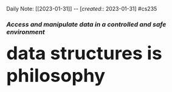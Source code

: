 Daily Note: [[2023-01-31]] -- [*created*:: 2023-01-31] #cs235 

### *Access and manipulate data in a controlled and safe environment*

<font size="1000"> <strong> data structures is philosophy </font>
